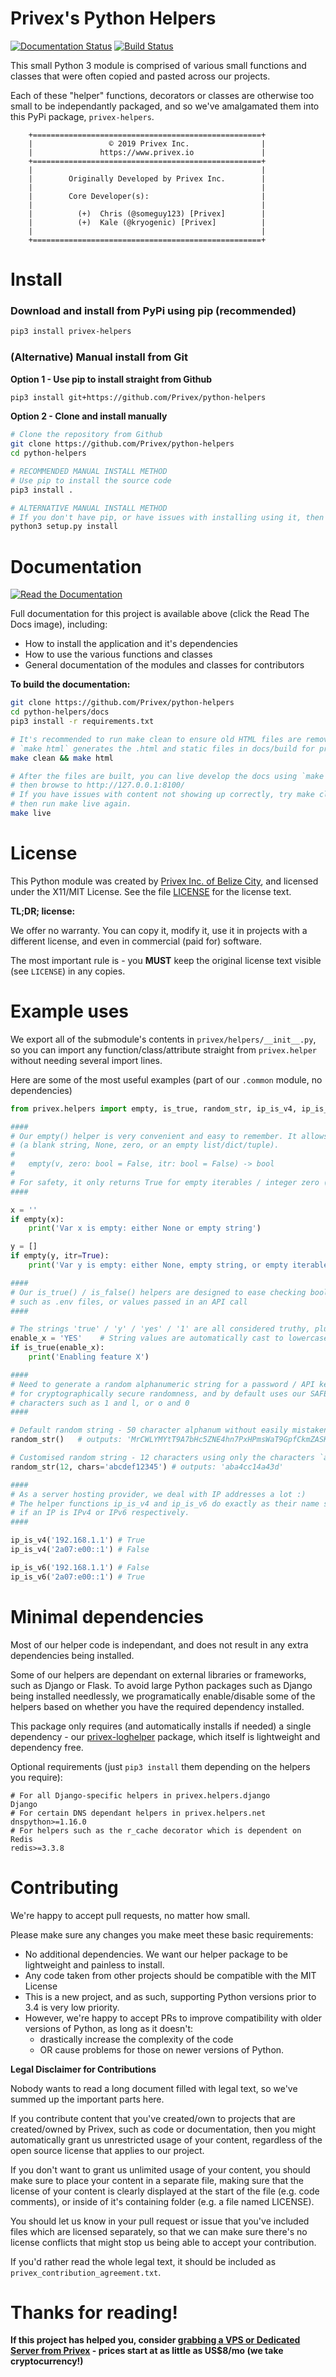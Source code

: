 # Privex's Python Helpers

[![Documentation Status](https://readthedocs.org/projects/python-helpers/badge/?version=latest)](https://python-helpers.readthedocs.io/en/latest/?badge=latest) [![Build Status](https://travis-ci.com/Privex/python-helpers.svg?branch=master)](https://travis-ci.com/Privex/python-helpers)

This small Python 3 module is comprised of various small functions and classes that were often
copied and pasted across our projects.

Each of these "helper" functions, decorators or classes are otherwise too small to be independantly
packaged, and so we've amalgamated them into this PyPi package, `privex-helpers`.


```
    +===================================================+
    |                 © 2019 Privex Inc.                |
    |               https://www.privex.io               |
    +===================================================+
    |                                                   |
    |        Originally Developed by Privex Inc.        |
    |                                                   |
    |        Core Developer(s):                         |
    |                                                   |
    |          (+)  Chris (@someguy123) [Privex]        |
    |          (+)  Kale (@kryogenic) [Privex]          |
    |                                                   |
    +===================================================+
```

# Install

### Download and install from PyPi using pip (recommended)

```sh
pip3 install privex-helpers
```

### (Alternative) Manual install from Git

**Option 1 - Use pip to install straight from Github**

```sh
pip3 install git+https://github.com/Privex/python-helpers
```

**Option 2 - Clone and install manually**

```bash
# Clone the repository from Github
git clone https://github.com/Privex/python-helpers
cd python-helpers

# RECOMMENDED MANUAL INSTALL METHOD
# Use pip to install the source code
pip3 install .

# ALTERNATIVE MANUAL INSTALL METHOD
# If you don't have pip, or have issues with installing using it, then you can use setuptools instead.
python3 setup.py install
```

# Documentation

[![Read the Documentation](https://read-the-docs-guidelines.readthedocs-hosted.com/_images/logo-wordmark-dark.png)](
https://python-helpers.readthedocs.io/en/latest/)

Full documentation for this project is available above (click the Read The Docs image), including:

 - How to install the application and it's dependencies 
 - How to use the various functions and classes
 - General documentation of the modules and classes for contributors

**To build the documentation:**

```bash
git clone https://github.com/Privex/python-helpers
cd python-helpers/docs
pip3 install -r requirements.txt

# It's recommended to run make clean to ensure old HTML files are removed
# `make html` generates the .html and static files in docs/build for production
make clean && make html

# After the files are built, you can live develop the docs using `make live`
# then browse to http://127.0.0.1:8100/
# If you have issues with content not showing up correctly, try make clean && make html
# then run make live again.
make live
```

# License

This Python module was created by [Privex Inc. of Belize City](https://www.privex.io), and licensed under the X11/MIT License.
See the file [LICENSE](https://github.com/Privex/python-helpers/blob/master/LICENSE) for the license text.

**TL;DR; license:**

We offer no warranty. You can copy it, modify it, use it in projects with a different license, and even in commercial (paid for) software.

The most important rule is - you **MUST** keep the original license text visible (see `LICENSE`) in any copies.

# Example uses

We export all of the submodule's contents in `privex/helpers/__init__.py`, so you can import any 
function/class/attribute straight from `privex.helper` without needing several import lines.

Here are some of the most useful examples (part of our `.common` module, no dependencies)

```python
from privex.helpers import empty, is_true, random_str, ip_is_v4, ip_is_v6

####
# Our empty() helper is very convenient and easy to remember. It allows you to quick check if a variable is "empty" 
# (a blank string, None, zero, or an empty list/dict/tuple).
#
#   empty(v, zero: bool = False, itr: bool = False) -> bool
#
# For safety, it only returns True for empty iterables / integer zero (0) if you enable `zero` and/or `itr` respectively.
####

x = ''
if empty(x):
    print('Var x is empty: either None or empty string')

y = []
if empty(y, itr=True):
    print('Var y is empty: either None, empty string, or empty iterable')

####
# Our is_true() / is_false() helpers are designed to ease checking boolean values from plain text config files
# such as .env files, or values passed in an API call
####

# The strings 'true' / 'y' / 'yes' / '1' are all considered truthy, plus int 1 / bool True
enable_x = 'YES'    # String values are automatically cast to lowercase, so even 'YeS' and 'TrUe' are fine.
if is_true(enable_x):
    print('Enabling feature X')

####
# Need to generate a random alphanumeric string for a password / API key? Try random_str(), which uses SystemRandom()
# for cryptographically secure randomness, and by default uses our SAFE_CHARS character set, removing look-alike 
# characters such as 1 and l, or o and 0
####

# Default random string - 50 character alphanum without easily mistaken chars
random_str()   # outputs: 'MrCWLYMYtT9A7bHc5ZNE4hn7PxHPmsWaT9GpfCkmZASK7ApN8r'

# Customised random string - 12 characters using only the characters `abcdef12345` 
random_str(12, chars='abcdef12345') # outputs: 'aba4cc14a43d'

####
# As a server hosting provider, we deal with IP addresses a lot :)
# The helper functions ip_is_v4 and ip_is_v6 do exactly as their name says, they return a boolean
# if an IP is IPv4 or IPv6 respectively.
####

ip_is_v4('192.168.1.1') # True
ip_is_v4('2a07:e00::1') # False

ip_is_v6('192.168.1.1') # False
ip_is_v6('2a07:e00::1') # True

```

# Minimal dependencies

Most of our helper code is independant, and does not result in any extra dependencies being installed. 

Some of our helpers are dependant on external libraries or frameworks, such as Django or Flask. To avoid
large Python packages such as Django being installed needlessly, we programatically enable/disable some
of the helpers based on whether you have the required dependency installed.

This package only requires (and automatically installs if needed) a single dependency - our 
[privex-loghelper](https://github.com/Privex/python-loghelper) package, which itself is lightweight
and dependency free.


Optional requirements (just `pip3 install` them depending on the helpers you require):

```
# For all Django-specific helpers in privex.helpers.django
Django
# For certain DNS dependant helpers in privex.helpers.net
dnspython>=1.16.0
# For helpers such as the r_cache decorator which is dependent on Redis
redis>=3.3.8
```

# Contributing

We're happy to accept pull requests, no matter how small.

Please make sure any changes you make meet these basic requirements:

 - No additional dependencies. We want our helper package to be lightweight and painless to install.
 - Any code taken from other projects should be compatible with the MIT License
 - This is a new project, and as such, supporting Python versions prior to 3.4 is very low priority.
 - However, we're happy to accept PRs to improve compatibility with older versions of Python, as long as it doesn't:
   - drastically increase the complexity of the code
   - OR cause problems for those on newer versions of Python.

**Legal Disclaimer for Contributions**

Nobody wants to read a long document filled with legal text, so we've summed up the important parts here.

If you contribute content that you've created/own to projects that are created/owned by Privex, such as code or 
documentation, then you might automatically grant us unrestricted usage of your content, regardless of the open source 
license that applies to our project.

If you don't want to grant us unlimited usage of your content, you should make sure to place your content
in a separate file, making sure that the license of your content is clearly displayed at the start of the file 
(e.g. code comments), or inside of it's containing folder (e.g. a file named LICENSE). 

You should let us know in your pull request or issue that you've included files which are licensed
separately, so that we can make sure there's no license conflicts that might stop us being able
to accept your contribution.

If you'd rather read the whole legal text, it should be included as `privex_contribution_agreement.txt`.


# Thanks for reading!

**If this project has helped you, consider [grabbing a VPS or Dedicated Server from Privex](https://www.privex.io) - prices start at as little as US$8/mo (we take cryptocurrency!)**